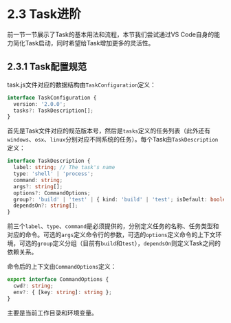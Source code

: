 # 2.3 Task进阶

前一节一节展示了Task的基本用法和流程，本节我们尝试通过VS Code自身的能力简化Task启动，同时希望给Task增加更多的灵活性。

## 2.3.1 Task配置规范

task.js文件对应的数据结构由`TaskConfiguration`定义：

```ts
interface TaskConfiguration {
  version: '2.0.0';
  tasks?: TaskDescription[];
}
```

首先是Task文件对应的规范版本号，然后是`tasks`定义的任务列表（此外还有`windows`、`osx`、`linux`分别对应不同系统的任务）。每个Task由`TaskDescription`定义：

```ts
interface TaskDescription {
  label: string; // The task's name
  type: 'shell' | 'process';
  command: string;
  args?: string[];
  options?: CommandOptions;
  group?: 'build' | 'test' | { kind: 'build' | 'test'; isDefault: boolean };
  dependsOn?: string[];
}
```

前三个`label`、`type`、`command`是必须提供的，分别定义任务的名称、任务类型和对应的命令。可选的`args`定义命令行的参数，可选的`options`定义命令的上下文环境，可选的`group`定义分组（目前有`build`和`test`），`dependsOn`则定义Task之间的依赖关系。

命令后的上下文由`CommandOptions`定义：

```ts
export interface CommandOptions {
  cwd?: string;
  env?: { [key: string]: string };
}
```

主要是当前工作目录和环境变量。

<!--

## 2.3.2 更复杂一点的Task

all/build/pack/clean

## 2.3.1 绑定快捷键

https://github.com/microsoft/vscode/issues/108051

## 2.3.2 输入参数

输出参数类别

后台task运行，怎么停止？

## 2.3.3 依赖关系

```
    {
      "label": "Build",
      "dependsOn": ["Client Build", "Server Build"]
    }

```

多个是顺序吗，全部执行的时候

找一个案例

1. 获取二进制，生成文档，打包


快捷键和分组



默认的几类命令。

-->

<!--
https://code.visualstudio.com/docs/editor/tasks

https://code.visualstudio.com/docs/editor/tasks-appendix
-->
